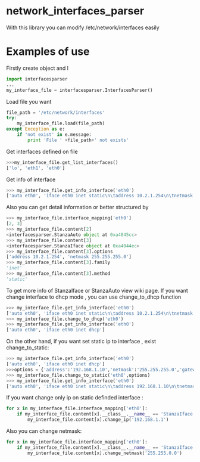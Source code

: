 network_interfaces_parser
========================

With this library you can modify /etc/network/interfaces easily

Examples of use
==============
Firstly create object and l
```python
import interfacesparser
...
my_interface_file = interfacesparser.InterfacesParser()
```

Load file you want
```python
file_path = '/etc/network/interfaces'
try:
	my_interface_file.load(file_path)
except Exception as e:
	if 'not exist' in e.message:
		print 'File ' +file_path+' not exists'
```
Get interfaces defined on file
```python
>>>my_interface_file.get_list_interfaces()
['lo', 'eth1', 'eth0']
```
Get info of interface
```python
>>> my_interface_file.get_info_interface('eth0')
['auto eth0', 'iface eth0 inet static\n\taddress 10.2.1.254\n\tnetmask 255.255.255.0']
```
Also you can get detail information or better structured by
```python
>>> my_interface_file.interface_mapping['eth0']
[2, 3]
>>> my_interface_file.content[2]
<interfacesparser.StanzaAuto object at 0xa4045cc>
>>> my_interface_file.content[3]
<interfacesparser.StanzaIface object at 0xa4044ec>
>>> my_interface_file.content[3].options
['address 10.2.1.254', 'netmask 255.255.255.0']
>>> my_interface_file.content[3].family
'inet'
>>> my_interface_file.content[3].method
'static'
```
To get more info of StanzaIface or StanzaAuto view wiki page.
If you want change interface to dhcp mode , you can use change_to_dhcp function
```python
>>> my_interface_file.get_info_interface('eth0')
['auto eth0', 'iface eth0 inet static\n\taddress 10.2.1.254\n\tnetmask 255.255.255.0']
>>> my_interface_file.change_to_dhcp('eth0')
>>> my_interface_file.get_info_interface('eth0')
['auto eth0', 'iface eth0 inet dhcp']
```
On the other hand, if you want set static ip to interface , exist change_to_static:
```python
>>> my_interface_file.get_info_interface('eth0')
['auto eth0', 'iface eth0 inet dhcp']
>>>options = {'address':'192.168.1.10','netmask':'255.255.255.0','gateway':'192.168.1.1'}
>>> my_interface_file.change_to_static('eth0',options)
>>> my_interface_file.get_info_interface('eth0')
['auto eth0', 'iface eth0 inet static\n\taddress 192.168.1.10\n\tnetmask 255.255.255.0\n\tgateway 192.168.1.1']
```
If you want change only ip on static definded interface : 
```python
for x in my_interface_file.interface_mapping['eth0']:
    if my_interface_file.content[x].__class__.__name__ == 'StanzaIface':
        my_interface_file.content[x].change_ip('192.168.1.1')
```
Also you can change netmask:
```python
for x in my_interface_file.interface_mapping['eth0']:
    if my_interface_file.content[x].__class__.__name__ == 'StanzaIface':
        my_interface_file.content[x].change_netmask('255.255.0.0')
```
